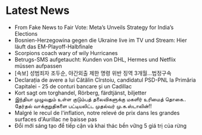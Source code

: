 # Latest News
-  From Fake News to Fair Vote: Meta’s Unveils Strategy for India’s Elections
-  Bosnien-Herzegowina gegen die Ukraine live im TV und Stream: Hier läuft das EM-Playoff-Halbfinale
-  Scorpions coach wary of wily Hurricanes
-  Betrugs-SMS aufgetaucht: Kunden von DHL, Hermes und Netflix müssen aufpassen
-  [속보] 성범죄자 조두순, 야간외출 제한 명령 위반 징역 3개월…법정구속
-  Declarația de avere a lui Cătălin Cîrstoiu, candidatul PSD-PNL la Primăria Capitalei - 25 de conturi bancare și un Cadillac
-  Kort sagt om torghandel, Rörberg, färdtjänst, biljetter
-  இந்தியா முழுவதும் உள்ள குடும்பத் தலைவிகளுக்கு மகளிர் உரிமைத் தொகை.. தேர்தல் வாக்குறுதிகளை பட்டியலிட்ட முதல்வர் மு.க.ஸ்டாலின்!!
-  Malgré le recul de l'inflation, notre relevé de prix dans les grandes surfaces d'Aurillac ne baisse pas
-  Đổi mới sáng tạo để tiếp cận và khai thác bền vững 5 giá trị của rừng
